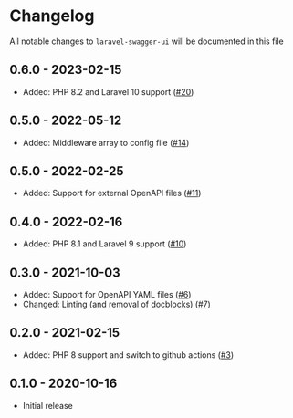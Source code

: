 # Changelog

All notable changes to `laravel-swagger-ui` will be documented in this file

## 0.6.0 - 2023-02-15

 - Added: PHP 8.2 and Laravel 10 support ([#20](https://github.com/nextapps-be/laravel-swagger-ui/pull/20))
 
## 0.5.0 - 2022-05-12

- Added: Middleware array to config file ([#14](https://github.com/nextapps-be/laravel-swagger-ui/pull/14))

## 0.5.0 - 2022-02-25

 - Added: Support for external OpenAPI files ([#11](https://github.com/nextapps-be/laravel-swagger-ui/pull/11))

## 0.4.0 - 2022-02-16

 - Added: PHP 8.1 and Laravel 9 support ([#10](https://github.com/nextapps-be/laravel-swagger-ui/pull/10))

## 0.3.0 - 2021-10-03

 - Added: Support for OpenAPI YAML files ([#6](https://github.com/nextapps-be/laravel-swagger-ui/pull/6))
 - Changed: Linting (and removal of docblocks) ([#7](https://github.com/nextapps-be/laravel-swagger-ui/pull/7))

## 0.2.0 - 2021-02-15

 - Added: PHP 8 support and switch to github actions ([#3](https://github.com/nextapps-be/laravel-swagger-ui/pull/3))

## 0.1.0 - 2020-10-16

- Initial release
